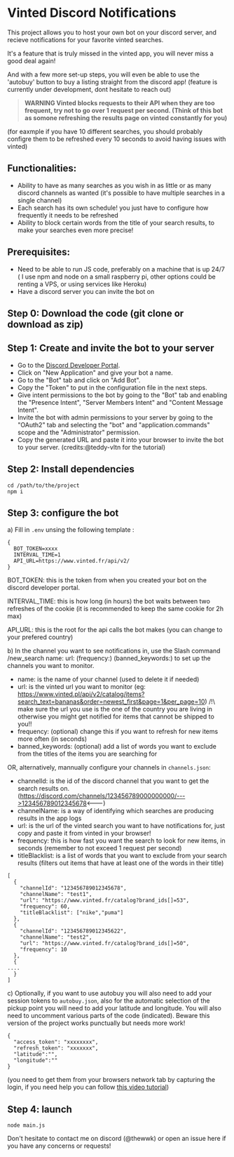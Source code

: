 # Vinted Discord Notifications

This project allows you to host your own bot on your discord server, and recieve notifications for your favorite vinted searches.

It's a feature that is truly missed in the vinted app, you will never miss a good deal again!

And with a few more set-up steps, you will even be able to use the 'autobuy' button to buy a listing straight from the discord app! (feature is currently under development, dont hesitate to reach out)


> __WARNING Vinted blocks requests to their API when they are too frequent, try not to go over 1 request per second. (Think of this bot as somone refreshing the results page on vinted constantly for you)__

(for eaxmple if you have 10 different searches, you should probably configre them to be refreshed every 10 seconds to avoid having issues with vinted)

Functionalities:
----------
- Ability to have as many searches as you wish in as little or as many discord channels as wanted (it's possible to have multiple searches in a single channel)
- Each search has its own schedule! you just have to configure how frequently it needs to be refreshed
- Ability to block certain words from the title of your search results, to make your searches even more precise!


Prerequisites:
----------

- Need to be able to run JS code, preferably on a machine that is up 24/7 ( I use npm and node on a small raspberry pi, other options could be renting a VPS, or using services like Heroku)
- Have a discord server you can invite the bot on


Step 0: Download the code (git clone or download as zip)
-------

Step 1: Create and invite the bot to your server
-------

- Go to the [Discord Developer Portal](https://discord.com/developers/applications).
- Click on "New Application" and give your bot a name.
- Go to the "Bot" tab and click on "Add Bot".
- Copy the "Token" to put in the configuration file in the next steps.
- Give intent permissions to the bot by going to the "Bot" tab and enabling the "Presence Intent", "Server Members Intent" and "Content Message Intent".
- Invite the bot with admin permissions to your server by going to the "OAuth2" tab and selecting the "bot" and "application.commands" scope and the "Administrator" permission.
- Copy the generated URL and paste it into your browser to invite the bot to your server. (credits:@teddy-vltn for the tutorial)

Step 2: Install dependencies
-------
```
cd /path/to/the/project
npm i
```

Step 3: configure the bot
-------

a) Fill in `.env` unsing the following template :
```
{
  BOT_TOKEN=xxxx
  INTERVAL_TIME=1
  API_URL=https://www.vinted.fr/api/v2/
}
```
BOT_TOKEN: this is the token from when you created your bot on the discord developer portal.

INTERVAL_TIME: this is how long (in hours) the bot waits between two refreshes of the cookie (it is recommended to keep the same cookie for 2h max)

API_URL: this is the root for the api calls the bot makes (you can change to your prefered country)

b) In the channel you want to see notifications in, use the Slash command /new_search name: url: (frequency:) (banned_keywords:) to set up the channels you want to monitor.
  - name: is the name of your channel (used to delete it if needed)
  - url: is the vinted url you want to monitor (eg: https://www.vinted.pl/api/v2/catalog/items?search_text=bananas&order=newest_first&page=1&per_page=10) /!\ make sure the url you use is the one of the country you are living in otherwise you might get notified for items that cannot be shipped to you!!
  - frequency: (optional) change this if you want to refresh for new items more often (in seconds)
  - banned_keywords: (optional) add a list of words you want to exclude from the titles of the items you are searching for

OR, alternatively, mannually configure your channels in `channels.json`:
  - channelId: is the id of the discord channel that you want to get the search results on.
(https://discord.com/channels/123456789000000000/--->123456789012345678<---)
  - channelName: is a way of identifying which searches are producing results in the app logs
  - url: is the url of the vinted search you want to have notifications for, just copy and paste it from vinted in your browser!
  - frequency: this is how fast you want the search to look for new items, in seconds (remember to not exceed 1 request per second)
  - titleBlacklist: is a list of words that you want to exclude from your search results (filters out items that have at least one of the words in their title) 

```
[
  {
    "channelId": "123456789012345678",
    "channelName": "test1",
    "url": "https://www.vinted.fr/catalog?brand_ids[]=53",
    "frequency": 60,
    "titleBlacklist": ["nike","puma"]
  },
  {
    "channelId": "123456789012345622",
    "channelName": "test2",
    "url": "https://www.vinted.fr/catalog?brand_ids[]=50",
    "frequency": 10
  },
  {
....
  }
]
```

c) Optionally, if you want to use autobuy you will also need to add your session tokens to `autobuy.json`, also for the automatic selection of the pickup point you will need to add your latitude and longitude. You will also need to uncomment various parts of the code (indicated). Beware this version of the project works punctually but needs more work!
```
{
  "access_token": "xxxxxxxx",
  "refresh_token": "xxxxxxx",
  "latitude":"",
  "longitude":""
}
```
(you need to get them from your browsers network tab by capturing the login, if you need help you can follow [this video tutorial](https://dai.ly/k8WySk1UDMB69UBu31Y))


Step 4: launch
-------
```
node main.js
```


Don't hesitate to contact me on discord (@thewwk) or open an issue here if you have any concerns or requests!

